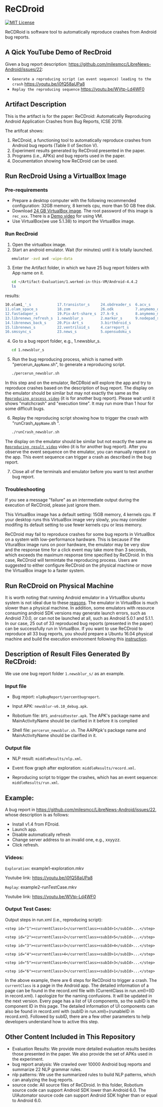 # ReCDroid

[![MIT License](https://img.shields.io/github/license/xiaocong/uiautomator.svg)](http://opensource.org/licenses/MIT)


ReCDRoid is software tool to automatically reproduce crashes from Android bug reports. 

## A Qick YouTube Demo of RecDroid

Given a bug report description: https://github.com/milesmcc/LibreNews-Android/issues/22: 
- `Generate a reproducing script (an event sequence) leading to the crash` https://youtu.be/i0fQ58aUPa8 
- `Replay the reproducing sequence` https://youtu.be/WVtp-Ld4WF0 
           
## Artifact Description

This is the artifact is for the paper:  ReCDroid: Automatically Reproducing Android
Application Crashes from Bug Reports, ICSE 2019. 

The artifcat shows:

1) ReCDroid, a functioning tool to automatically reproduce crashes from Android bug reports (Table II of Section V). 
2) Experiment results generated by ReCDroid presented in the paper. 
3) Programs (i.e., APKs) and bug reports used in the paper. 
4) Documentation showing how ReCDroid can be used. 

## Run RecDroid Using a VirtualBox Image

### Pre-requirements

- Prepare a desktop computer with the following recommended configuration: 32GB memory, 8 kernels cpu, more than 50 GB free disk.
- Download [24 GB VirtualBox image](https://drive.google.com/file/d/1kKdHsa9TJEyU4pYyOQPyMzZqagWBcVSX/view?usp=sharing). The root password of this image is `rec_xxx`. There is a [Demo video](https://youtu.be/psBHG7LCi3w) for using VM.
- Use VirtualBox(we use 5.1.38) to import the VirtualBox image.

### Run RecDroid

1. Open the virtualbox image.
2. Start an android emulator. Wait (for minutes) until it is totally launched.
```sh
   emulator -avd avd -wipe-data
```
3. Enter the Artifact folder, in which we have 25 bug report folders with App name on it.
```sh
   cd ~/Artifact-Evaluation/1.worked-in-this-VM/Android-4.4.2
   ls
```
   results:
```sh
10.olam1_'_s            17.transistor_s     24.obdreader_s  6.acv_s
11.olam_space_s         18.zom              26.odk          7.anymemo_deafult_s
12.fastadaper_s         19.Pix-Art-share_s  27.k-9_s        8.anymemo_menu_s
13.librenews_refresh_s  1.newsblur_s        2.markor_s      9.nodepad_s
14.librenews_back_s     20.Pix-Art_s        3.birthdroid_s
15.librenews_s          22.ventriloid_s     4.carreport_s
16.smssync_s            23.news_s           5.opensudoku_s
```
4. Go to a bug report folder, e.g., 1.newsblur_s.
```sh
   cd 1.newsblur_s
```

5. Run the bug reproducing process, which is named with "percerun_`AppName`.sh", to generate a reproducing script. 
```sh
   ./percerun_newsblur.sh
```
   In this step and on the emulator, ReCDRoid will explore the app and try to reproduce crashes based on the description of bug report. The display on the emulator should be similar but may not exactly the same as the [`Reproducing process video`](https://youtu.be/i0fQ58aUPa8) (it is for another bug report). Please wait until it shows "matchcrash" and "execution time". It may run more than 1 hour for some difficult bugs.

6. Replay the reproducing script showing how to trigger the crash with "runCrash_`AppName`.sh ".
```sh
   ./runCrash_newsblur.sh
```
   The display on the emulator should be similar but not exactly the same as [`Reproducing result video`](https://youtu.be/WVtp-Ld4WF0) video (it is for another bug report). After you observe the event sequence on the emulator, you can manually repeat it on the app. This event sequence can trigger a crash as described in the bug report.
   
7. Close all of the terminals and emulator before you want to test another bug report.

### Troubleshooting

If you see a message "failure" as an intermediate output during the execution of ReCDroid, please just ignore them.

This VirtualBox image has a default setting: 15GB memory, 4 kernels cpu. If your desktop runs this VirtualBox image very slowly, you may consider modifing its default setting to use fewer kernels cpu or less memory.

ReCDroid may fail to reproduce crashes for some bug reports in VirtualBox on a system with low-performance hardware. This is because if the VituralBox image runs on poor hardware, the emulator may be very slow and the response time for a click event may take more than 3 seconds, which exceeds the maximum response time specified by ReCDroid. In this case, ReCDroid will termintate the reproducing process. Users are suggested to either configure ReCDroid on the physical machine or move the VirtualBox image to a faster system. 

## Run ReCDroid on Physical Machine

It is worth noting that running Android emulator in a VirtualBox ubuntu system is not ideal due to these [reasons](https://stackoverflow.com/questions/14971621/android-emulator-not-starting-in-a-virtualbox-ubuntu-instance). The emulator in  VirtualBox is much slower than a physical machine. In addition, some emulators with resource consuming android SDK versions may generate launch errors, such as Android 7.0.0, or can not be launched at all, such as Android 5.0.1 and 5.1.1. In our case, 25 out of 33 reproduced bug reports (presented in the paper) can be successfully run in VirtualBox. If you want to use ReCDroid to reproduce all 33 bug reports, you should prepare a Ubuntu 16.04 physical machine and build the execution environment following  this [instruction](https://drive.google.com/file/d/1cCYkYyc8XQlI81RCSMe3fx-E8AMFypWD/view?usp=sharing). 


##  Description of Result Files Generated By ReCDroid:

We use one bug report folder `1.newsblur_s/` as an example.

### Input file

- Bug report: `nlpBugReport/percentbugreport`.

- Input APK: `newsblur-v6.10_debug.apk`.

- Robotium file: `BFS_androidtester.apk`. The APK's package name and MainActivityName should be clarified in it before it is complied

- Shell file: `percerun_newsblur.sh`. The AAPKpk's package name and MainActivityName should be clarified in it.

### Output file

- NLP result: `middleResults/nlp.xml`.

- Event flow graph after exploration: `middleResults/record.xml`.

- Reproducing script to trigger the crashes, which has an event sequence: `middleResults/run.xml`.

## Example:

A bug report in https://github.com/milesmcc/LibreNews-Android/issues/22, whose description is as follows:

- Install v1.4 from FDroid.
- Launch app.
- Disable automatically refresh
- Change server address to an invalid one, e.g., xxyyzz.
- Click refresh.

### Videos:

`Exploration`: example1-exploration.mkv

Youtube link: https://youtu.be/i0fQ58aUPa8

`Replay`: example2-runTestCase.mkv

Youtube link: https://youtu.be/WVtp-Ld4WF0


###  Output Test Cases:

Output steps in run.xml (i.e., reproducing script): 

```
<step id="1"><currentClass>1</currentClass><subId>1</subId>...</step>
 
<step id="2"><currentClass>2</currentClass><subId>5</subId>...</step>

<step id="3"><currentClass>3</currentClass><subId>4</subId>...</step>

<step id="4"><currentClass>4</currentClass><subID>1</subID>...</step>

<step id="5"><currentClass>4</currentClass><subId>3</subId>...</step>

<step id="6"><currentClass>3</currentClass><subId>1</subId>...</step>
```

In the above example, there are 6 steps for ReCDroid to trigger a crash. The `currentClass` is a page in the Android app. The detailed information of a page can be found in the record.xml file with (CurrentClass in run.xml)=(ID in record.xml). I apologize for the naming confusions. It will be updated in the next version. Every page has a list of UI components, so the subID is the component ID in this page. The detailed information of UI components can also be found in record.xml with (subID in run.xml)=(runableID in record.xml). Followed by subID, there are a few other parameters to help developers understand how to active this step.

## Other Content Included in This Repository

- Evaluation Results: We provide more detailed evaluation results besides those presented in the paper. We also provide the set of APKs used in the experiment. 
- bug report analysis: We crawled over 10000 Android bug reports and summarize 22 NLP grammar rules.
- nlp patterns: We use the summarized rules to build NLP patterns,  which can analyzing the bug reports.
- source code: All source files of ReCDroid. In this folder, Robotium source code can support Android SDK lower than Android 6.0. The UIAutomator source code can support Android SDK higher than or equal to Android 6.0.


